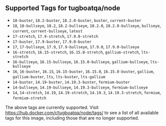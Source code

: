 ## Supported Tags for tugboatqa/node

* `18-buster`, `18.2-buster`, `18.2.0-buster`, `buster`, `current-buster`
* `18`, `18-bullseye`, `18.2`, `18.2-bullseye`, `18.2.0`, `18.2.0-bullseye`, `bullseye`, `current`, `current-bullseye`, `latest`
* `17-stretch`, `17.9-stretch`, `17.9.0-stretch`
* `17-buster`, `17.9-buster`, `17.9.0-buster`
* `17`, `17-bullseye`, `17.9`, `17.9-bullseye`, `17.9.0`, `17.9.0-bullseye`
* `16-stretch`, `16.15-stretch`, `16.15.0-stretch`, `gallium-stretch`, `lts-stretch`
* `16-bullseye`, `16.15-bullseye`, `16.15.0-bullseye`, `gallium-bullseye`, `lts-bullseye`
* `16`, `16-buster`, `16.15`, `16.15-buster`, `16.15.0`, `16.15.0-buster`, `gallium`, `gallium-buster`, `lts`, `lts-buster`, `lts-gallium`
* `14-buster`, `14.19-buster`, `14.19.3-buster`, `fermium-buster`
* `14-bullseye`, `14.19-bullseye`, `14.19.3-bullseye`, `fermium-bullseye`
* `14`, `14-stretch`, `14.19`, `14.19-stretch`, `14.19.3`, `14.19.3-stretch`, `fermium`, `fermium-stretch`

The above tags are currently supported. Visit https://hub.docker.com/r/tugboatqa/node/tags/ to see a list of all available tags for this image, including those that are no longer supported.
